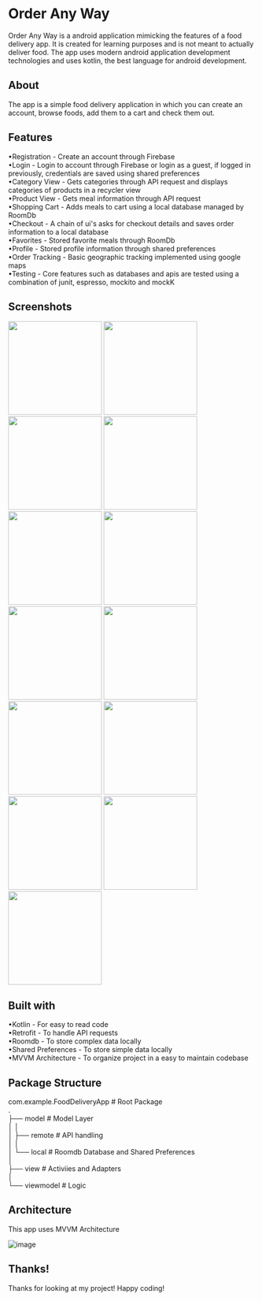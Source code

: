 # Order Any Way

Order Any Way is a android application mimicking the features of a food delivery app. It is created for learning purposes and is not meant to actually deliver food. The app uses modern android application development technologies and uses kotlin, the best language for android development.

## About

The app is a simple food delivery application in which you can create an account, browse foods, add them to a cart and check them out.

## Features

•Registration - Create an account through Firebase<br />
•Login - Login to account through Firebase or login as a guest, if logged in previously, credentials are saved using shared preferences<br />
•Category View - Gets categories through API request and displays categories of products in a recycler view<br />
•Product View - Gets meal information through API request<br />
•Shopping Cart - Adds meals to cart using a local database managed by RoomDb<br />
•Checkout - A chain of ui's asks for checkout details and saves order information to a local database<br />
•Favorites - Stored favorite meals through RoomDb<br />
•Profile - Stored profile information through shared preferences<br />
•Order Tracking - Basic geographic tracking implemented using google maps<br />
•Testing - Core features such as databases and apis are tested using a combination of junit, espresso, mockito and mockK<br />

## Screenshots
<img src="https://user-images.githubusercontent.com/68170232/193484020-e9361c74-4b85-4c99-b323-20d489022a37.png" width="190"/> <img src="https://user-images.githubusercontent.com/68170232/193484046-1d8425ba-237d-4db2-b66f-1852d8085544.png" width="190"/>
<img src="https://user-images.githubusercontent.com/68170232/193484058-2fbd2b05-a280-4837-bb30-2c3c3d42593b.png" width="190"/>
<img src="https://user-images.githubusercontent.com/68170232/193484067-493c89d3-8095-4582-ae08-42dda653deab.png" width="190"/>
<img src="https://user-images.githubusercontent.com/68170232/193484078-685f8cc8-10a7-47dd-bd01-08d126f9985f.png" width="190"/>
<img src="https://user-images.githubusercontent.com/68170232/193484209-990e242c-2470-420b-8375-9408b685f71c.png" width="190"/>
<img src="https://user-images.githubusercontent.com/68170232/193484146-d11375a4-73db-4d28-ba24-3eecf69fd9b0.png" width="190"/>
<img src="https://user-images.githubusercontent.com/68170232/193484153-b5cb5b55-7d0d-49aa-afb6-9c57a3f0292b.png" width="190"/>
<img src="https://user-images.githubusercontent.com/68170232/193484265-6775dc69-7b69-43b8-b486-9d3ec9691e9a.png" width="190"/>
<img src="https://user-images.githubusercontent.com/68170232/193485473-f9c835d0-9d3c-4606-b346-c6e68cb27645.png" width="190"/>
<img src="https://user-images.githubusercontent.com/68170232/193484294-f0cf95ce-26d5-4d0a-be4f-c3f96123471b.png" width="190"/>
<img src="https://user-images.githubusercontent.com/68170232/193484308-940c53b5-24b6-47ce-8add-f0d7d6b0d4f3.png" width="190"/>
<img src="https://user-images.githubusercontent.com/68170232/193604314-3ad13b34-83ff-42ad-a292-0fdbf764143f.png" width="190"/>


## Built with

•Kotlin - For easy to read code<br />
•Retrofit - To handle API requests<br />
•Roomdb - To store complex data locally<br />
•Shared Preferences - To store simple data locally<br />
•MVVM Architecture - To organize project in a easy to maintain codebase<br />

## Package Structure

com.example.FoodDeliveryApp          # Root Package<br />
.<br />
├── model                            # Model Layer <br />
│   │<br />
│   ├── remote                       # API handling<br />
│   │   <br />
│   └── local                        # Roomdb Database and Shared Preferences<br />
│<br />
├── view                             # Activiies and Adapters<br />
│<br />
└── viewmodel                        # Logic<br />


## Architecture

This app uses MVVM Architecture

![image](https://user-images.githubusercontent.com/68170232/193273392-c639744e-86e2-48c4-8633-2a616e90bcf5.png)

## Thanks!

Thanks for looking at my project! Happy coding!



